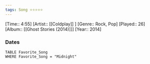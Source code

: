 ```yaml
---
tags: Song ⭐⭐⭐⭐⭐ 
---
```

[Time:: 4:55]
[Artist:: [[Coldplay]] ]
[Genre:: Rock, Pop]
[Played:: 26]
[Album:: [[Ghost Stories (2014)]]]
[Year:: 2014]
### Dates
````dataview
TABLE Favorite_Song
WHERE Favorite_Song = "Midnight"
````